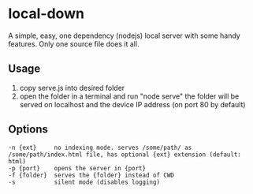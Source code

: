 # local-down
A simple, easy, one dependency (nodejs) local server with some handy features. Only one source file does it all.

## Usage
1) copy serve.js into desired folder
2) open the folder in a terminal and run "node serve"
the folder will be served on localhost and the device IP address (on port 80 by default)

## Options
```
-n {ext}     no indexing mode. serves /some/path/ as /some/path/index.html file, has optional {ext} extension (default: html)
-p {port}    opens the server in {port}
-f {folder}  serves the {folder} instead of CWD
-s           silent mode (disables logging)
```
